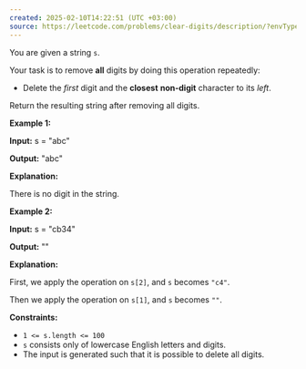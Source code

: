```yaml
---
created: 2025-02-10T14:22:51 (UTC +03:00)
source: https://leetcode.com/problems/clear-digits/description/?envType=daily-question&envId=2025-02-10
---
```

You are given a string `s`.

Your task is to remove **all** digits by doing this operation repeatedly:

-   Delete the _first_ digit and the **closest** **non-digit** character to its _left_.

Return the resulting string after removing all digits.


**Example 1:**

**Input:** s = "abc"

**Output:** "abc"

**Explanation:**

There is no digit in the string.


**Example 2:**

**Input:** s = "cb34"

**Output:** ""

**Explanation:**

First, we apply the operation on `s[2]`, and `s` becomes `"c4"`.

Then we apply the operation on `s[1]`, and `s` becomes `""`.


**Constraints:**

-   `1 <= s.length <= 100`
-   `s` consists only of lowercase English letters and digits.
-   The input is generated such that it is possible to delete all digits.
